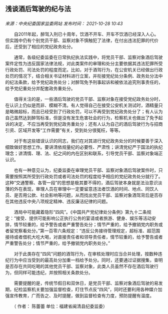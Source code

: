 ## 浅谈酒后驾驶的纪与法

### 

_来源：中央纪委国家监委网站_ _发布时间： 2021-10-28 10:43_

　　自2011年起，醉驾入刑已十周年，饮酒不开车、开车不饮酒已经深入人心。但实践中仍有个别党员干部、监察对象不慎触犯了法律，在付出违法犯罪的代价后，还受到了相应的党纪政务处分。

　　通常，各级纪委监委在日常执纪执法实践中，将党员干部、监察对象酒后驾驶案件定性为违反国家法律法规，对此类案件的审理和处分主要依据其违法犯罪所受行政处罚、司法处罚的程度而定。比如，对于酒驾行为，在公安机关已经做出行政处罚的情况下，结合相关书证材料进行立案，并衔接党纪处分条例、政务处分法中的纪法条款，给予党纪政务处分；对醉驾免予刑事起诉和被依法追究刑事责任的，给予党纪重处分并配套政务重处分。

　　值得关注的是，一些酒后驾驶的党员干部、监察对象在接受党纪政务处分时，在认识上仍似是而非、模糊不清。有人觉得自己在接受公安机关测试时，酒精量只是略微超标，而且已经受到了行政处罚，可以不再受到党纪政务处分了；有人认为自己虽然达到醉驾标准，但是没有发生危害社会的行为，检察机关也做出了免予起诉的决定，不应当再受到党纪政务重处分；还有人认为自己的酒后驾驶行为与招商引资、区域开发等“工作需要”有关，受到处分很冤枉，等等。

　　对于有这些错误认识的同志，我们在对其进行党纪政务处分的时候要善于深入细致做好思想工作。要讲清依规量纪的必要性、严肃性；讲清党纪严于国法的执纪理念；讲清情、理、法、纪之间的内在区别和联系，引导党员干部、监察对象端正认识。

　　也有一种意见认为，纪委监委在审理党员干部、监察对象酒后驾驶案件时，只需要按照其所受到行政处罚或者司法处罚的程度给予相应的党纪政务处分就行了。这种“交通警察、各管一段”的思想是极其要不得的，酒后驾驶本身就是法治意识淡薄的外在表现，审理人员在审理中一定要留意违法者饮酒的时间、地点、同饮人员、是否用公款、社会影响等问题，从而找出党员干部、监察对象酒驾背后是否存在其他违反中央八项规定精神、违反廉洁纪律的问题。

　　酒局中可能藏着隐形“四风”。《中国共产党纪律处分条例》第九十二条规定：“接受、提供可能影响公正执行公务的宴请或者旅游、健身、娱乐等活动安排，情节较重的，给予警告或者严重警告处分；情节严重的，给予撤销党内职务或者留党察看处分。”第一百零六条规定：“违反公务接待管理规定，超标准、超范围接待或者借机大吃大喝，对直接责任者和领导责任者，情节较重的，给予警告或者严重警告处分；情节严重的，给予撤销党内职务处分。”

　　对于此类存在“四风”问题的酒驾行为，在审核处理时应当合并处理，按数种违纪行为中应当受到的最高处分加重一档给予处分。同时，还要通过证据搜集，查明是否存在共同吃喝的其他党员干部、监察对象，此类人员虽然不存在酒后驾驶行为，但同样可能违纪，并按照相关条款处分。

　　需要提醒的是，传统节假日和双休日，是党员干部、监察对象酒后驾驶的易发期，纪检监察机关要加强监督检查，盯住节点反“四风”，同时还要利用各种媒介加强宣传教育，广而告之、及时提醒，做到监督检查有力度，预防提醒有温度。

　　（ 作者： 陈蕾蕾 单位：福建省闽清县纪委监委）
